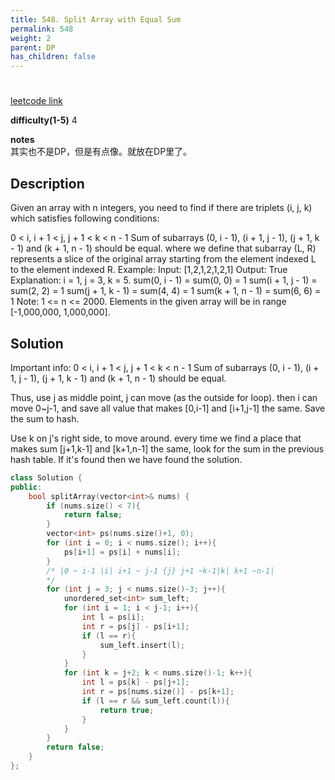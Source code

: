 ```yaml
---
title: 548. Split Array with Equal Sum
permalink: 548
weight: 2
parent: DP
has_children: false
---
```

# 
[leetcode link](https://leetcode.com/problems/split-array-with-equal-sum/)

**difficulty(1-5)** 
4

**notes**   
其实也不是DP，但是有点像。就放在DP里了。

## Description
Given an array with n integers, you need to find if there are triplets (i, j, k) which satisfies following conditions:

0 < i, i + 1 < j, j + 1 < k < n - 1
Sum of subarrays (0, i - 1), (i + 1, j - 1), (j + 1, k - 1) and (k + 1, n - 1) should be equal.
where we define that subarray (L, R) represents a slice of the original array starting from the element indexed L to the element indexed R.
Example:
Input: [1,2,1,2,1,2,1]
Output: True
Explanation:
i = 1, j = 3, k = 5. 
sum(0, i - 1) = sum(0, 0) = 1
sum(i + 1, j - 1) = sum(2, 2) = 1
sum(j + 1, k - 1) = sum(4, 4) = 1
sum(k + 1, n - 1) = sum(6, 6) = 1
Note:
1 <= n <= 2000.
Elements in the given array will be in range [-1,000,000, 1,000,000].

## Solution
Important info:
0 < i, i + 1 < j, j + 1 < k < n - 1
Sum of subarrays (0, i - 1), (i + 1, j - 1), (j + 1, k - 1) and (k + 1, n - 1) should be equal.

Thus, use j as middle point, j can move (as the outside for loop).
then i can move 0~j-1, and save all value that makes [0,i-1] and [i+1,j-1] the same. Save the sum to hash. 

Use k on j's right side, to move around. every time we find a place that makes sum [j+1,k-1] and [k+1,n-1] the same, look for the sum in the previous hash table. If it's found then we have found the solution.

```c++
class Solution {
public:
    bool splitArray(vector<int>& nums) {
        if (nums.size() < 7){
            return false;
        }
        vector<int> ps(nums.size()+1, 0);
        for (int i = 0; i < nums.size(); i++){
            ps[i+1] = ps[i] + nums[i];
        }
        /* |0 ~ i-1 |i| i+1 ~ j-1 {j} j+1 ~k-1|k| k+1 ~n-1|
        */
        for (int j = 3; j < nums.size()-3; j++){
            unordered_set<int> sum_left;
            for (int i = 1; i < j-1; i++){
                int l = ps[i];
                int r = ps[j] - ps[i+1];
                if (l == r){
                    sum_left.insert(l);
                }
            }
            for (int k = j+2; k < nums.size()-1; k++){
                int l = ps[k] - ps[j+1];
                int r = ps[nums.size()] - ps[k+1];
                if (l == r && sum_left.count(l)){
                    return true;
                }
            }
        }
        return false;
    }
};
```



